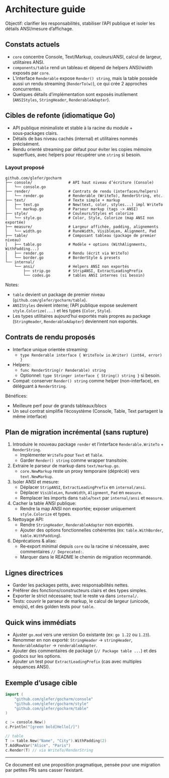 # Architecture guide

Objectif: clarifier les responsabilités, stabiliser l’API publique et isoler les détails ANSI/mesure d’affichage.

## Constats actuels
- `core` concentre Console, Text/Markup, couleurs/ANSI, calcul de largeur, utilitaires ANSI.
- `components/table` rend un tableau et dépend de helpers ANSI/width exposés par `core`.
- L’interface `Renderable` expose `Render() string`, mais la table possède aussi un rendu streaming (`RenderTo(w)`), ce qui crée 2 approches concurrentes.
- Quelques détails d’implémentation sont exposés inutilement (`ANSIStyles`, `StringHeader`, `RenderableAdapter`).

## Cibles de refonte (idiomatique Go)
- API publique minimaliste et stable à la racine du module + sous‑packages clairs.
- Détails de bas niveau cachés (internal) et utilitaires nommés précisément.
- Rendu orienté streaming par défaut pour éviter les copies mémoire superflues, avec helpers pour récupérer une `string` si besoin.

### Layout proposé

```
github.com/glefer/gocharm
├── console/                # API haut niveau d’écriture (Console)
│   └── console.go
├── render/                 # Contrats de rendu (interfaces/helpers)
│   └── render.go           # Renderable (WriteTo), RenderString, etc.
├── text/                   # Texte simple + markup
│   ├── text.go             # New(text, color, styles...) impl WriteTo
│   └── markup.go           # Parseur markup (tags -> ANSI)
├── style/                  # Couleurs/Styles et colorize
│   └── style.go            # Color, Style, Colorize (map ANSI non exportée)
├── measure/                # Largeur affichée, padding, alignements
│   └── width.go            # RuneWidth, VisibleLen, Alignment, Pad
├── table/                  # Composant tableau (package de premier niveau)
│   ├── table.go            # Modèle + options (WithAlignments, WithPadding...)
│   ├── render.go           # Rendu (écrit via WriteTo)
│   └── border.go           # BorderStyle & presets
└── internal/
    └── ansi/               # Helpers ANSI non exportés
        ├── strip.go        # StripANSI, ExtractLeadingPrefix
        └── codes.go        # tables ANSI internes (si besoin)
```

Notes:
- `table` devient un package de premier niveau (`github.com/glefer/gocharm/table`).
- `ANSIStyles` devient interne; l’API publique expose seulement `style.Colorize(...)` et les types (`Color`, `Style`).
- Les types utilitaires aujourd’hui exportés mais propres au package (`StringHeader`, `RenderableAdapter`) deviennent non exportés.

## Contrats de rendu proposés

- Interface unique orientée streaming:
  - `type Renderable interface { WriteTo(w io.Writer) (int64, error) }`
- Helpers:
  - `func RenderString(r Renderable) string`
  - Optionnel: `type Stringer interface { String() string }` si besoin.
- Compat: conserver `Render() string` comme helper (non-interface), en déléguant à `RenderString`.

Bénéfices:
- Meilleure perf pour de grands tableaux/blocs
- Un seul contrat simplifie l’écosystème (Console, Table, Text partagent la même interface)

## Plan de migration incrémental (sans rupture)
1) Introduire le nouveau package `render` et l’interface `Renderable.WriteTo` + `RenderString`.
   - Implémenter `WriteTo` pour `Text` et `Table`.
   - Garder `Render() string` comme wrapper transitoire.
2) Extraire le parseur de markup dans `text/markup.go`.
   - `core.NewMarkup` reste un proxy temporaire (déprécié) vers `text.NewMarkup`.
3) Isoler ANSI et mesure:
   - Déplacer `StripANSI`, `ExtractLeadingPrefix` en `internal/ansi`.
   - Déplacer `VisibleLen`, `RuneWidth`, `Alignment`, `Pad` en `measure`.
   - Remplacer les imports dans `table`/`text` par `internal/ansi` et `measure`.
4) Cacher la table ANSI publique:
   - Rendre la map ANSI non exportée; exposer uniquement `style.Colorize` et types.
5) Nettoyage API:
   - Rendre `StringHeader`, `RenderableAdapter` non exportés.
   - Ajouter des options fonctionnelles cohérentes (ex: `table.WithBorder`, `table.WithPadding`).
6) Déprécations & alias:
   - Re‑export minimal depuis `core` ou la racine si nécessaire, avec commentaires `// Deprecated:`.
   - Marquer dans le README le chemin de migration recommandé.

## Lignes directrices
- Garder les packages petits, avec responsabilités nettes.
- Préférer des fonctions/constructeurs clairs et des types simples.
- Exporter le strict nécessaire; tout le reste va dans `internal/`.
- Tests: couvrir le parseur de markup, le calcul de largeur (unicode, emojis), et des golden tests pour `table`.

## Quick wins immédiats
- Ajuster `go.mod` vers une version Go existante (ex: `go 1.22` ou `1.23`).
- Renommer en non exporté: `StringHeader` -> `stringHeader`, `RenderableAdapter` -> `renderableAdapter`.
- Ajouter des commentaires de package (`// Package table ...`) et des godocs sur les options.
- Ajouter un test pour `ExtractLeadingPrefix` (cas avec multiples séquences ANSI).

## Exemple d’usage cible
```go
import (
    "github.com/glefer/gocharm/console"
    "github.com/glefer/gocharm/style"
    "github.com/glefer/gocharm/table"
)

c := console.New()
c.Println("[green bold]Hello[/]")

// table
T := table.New("Name", "City").WithPadding(2)
T.AddRowVar("Alice", "Paris")
c.Render(T) // via WriteTo/RenderString
```

---
Ce document est une proposition pragmatique, pensée pour une migration par petites PRs sans casser l’existant.